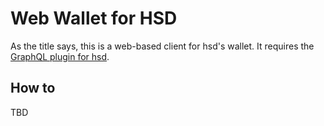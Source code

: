 # Web Wallet for HSD

As the title says, this is a web-based client for hsd's wallet.
It requires the [GraphQL plugin for hsd](../graphql).

## How to

TBD
